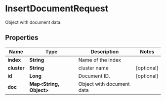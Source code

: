 

# InsertDocumentRequest

Object with document data. 

## Properties

| Name | Type | Description | Notes |
|------------ | ------------- | ------------- | -------------|
|**index** | **String** | Name of the index |  |
|**cluster** | **String** | cluster name |  [optional] |
|**id** | **Long** | Document ID.  |  [optional] |
|**doc** | **Map&lt;String, Object&gt;** | Object with document data  |  |



